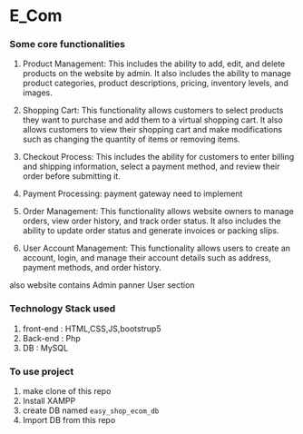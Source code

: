 # E_Com
### Some core functionalities

1. Product Management: This includes the ability to add, edit, and delete products on the website by admin. It also includes the ability to manage product categories, product descriptions, pricing, inventory levels, and images.

2. Shopping Cart: This functionality allows customers to select products they want to purchase and add them to a virtual shopping cart. It also allows customers to view their shopping cart and make modifications such as changing the quantity of items or removing items.

3. Checkout Process: This includes the ability for customers to enter billing and shipping information, select a payment method, and review their order before submitting it.

4. Payment Processing: payment gateway need to implement

5. Order Management: This functionality allows website owners to manage orders, view order history, and track order status. It also includes the ability to update order status and generate invoices or packing slips.

6. User Account Management: This functionality allows users to create an account, login, and manage their account details such as address, payment methods, and order history.

also website contains
Admin panner 
User section

### Technology Stack used
1. front-end : HTML,CSS,JS,bootstrup5
2. Back-end : Php
3. DB : MySQL

### To use project 
1. make clone of this repo
2. Install XAMPP 
3. create DB named `easy_shop_ecom_db`
4. Import DB from this repo
